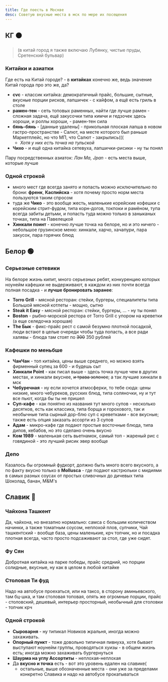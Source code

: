 ```yaml
---
title: Где поесть в Москве
desc: Советую вкусные места в мск по мере их посещения
---
```


## КГ 🟠

> (в китай город я также включаю Лубянку, чистые пруды, Сретенский бульвар)

### Китайки и азиатки

Где есть на Китай городе? - в **китайках** конечно же, ведь значение Китай города про это же, да?

- **cvc** - классик китайка: демократичный прайс, большие, сытные, вкусные порции рисков, лапшичек - с кайфом, а ещё
  есть гриль в столе
- **рамен-тен** - сеть топовых раменных, найти где лучше рамен - сложная задача, ещё закусочки типа кимчи и гедзочек
  здесь хороши, и роллы хороши, - рамен-тен сила
- **бянь-бянь** - [данные удалены] - прикольная плоская лапша в новом гастро-пространстве - Салют, на месте которого был
  раньше Маркетплейс, но что МП, что Салют - закрылись(((
    - _Хотя у них есть точка на тульской_
- **Чихо** - и ещё одна китайка сетевуха, лапшички-рисики - ну ты понял

Пару посредственных азиаток: _Лан Ма, Jpan_ - есть места выше, которые лучше

### Одной строкой

- много мест где всегда занято и попасть можно исключительно по брони: **френк**, **Каспийска** - хотя почему просто
  норм места пользуются таким спросом
- туда же **Чико** - это вообще жесть, маленькие корейские кофешки с корейским стрит-фудом, типа корн-догов, токпоки и
  рамёном, тупа всегда забиты детьми, и попасть туда можно только в заныканых точках, типа на Павелецкой
- **Хинкали поинт** - конечно лучше точка на белоре, но и это ничего - небольшое грузинское меню: хинкали, харчо,
  хачапури, пара закусок, пара горячих блюд

## Белор 🟢

### Серьезные сетевики

На белоре жизнь кипит, много серьезных ребят, конкуренцию которых ноунейм кафешки не выдерживают, в каждом из них почти
всегда полная посадка - и **лучше бронировать заранее**:

- **Torro Grill** - мясной ресторан: стейки, бургеры, специалитеты типа Большой мясной котлеты - мощно, сытно
- **Steak it Easy** - мясной ресторан: стейки, бургеры, ... - ну ты понял
- **Boston** - рыбно-морской рестора от Torro Grill с упором на креветки (а еще селедочка хорошая)
- **The Бык** - фикс-прайс рест с самой безумно плотной посадкой, люди встают в целые очереди чтобы туда попасть, а все
  ради
  халявы - блюда там стоят по ~~300~~ 350 рублей

### Кафешки по меньбше

- **ЧанЧан** - топ китайка, цены выше среднего, но можно взять фирменный супец за 600 - и будешь сыт
- **Хинкали Point** - как писал выше - здесь точка лучше чем в других местах, и хинкали вкуснее, ~~и трава зеленее~~; а
  так лучшие хинкали в мск
- **Чебуречная** - ну если хочется атмосферки, то тебе сюда: цены низкие, много чебуреков, русских блюд, типа соляночки,
  ну и тут все пьют, когда бы ты не пришел
- **Суп-кафе** - как понятно из названия тут много супов - несколько десятков, есть как классика, типа борща и
  горохового, так и необычные типа сырный дор-блю суп с креветками - все вкусные; также есть опция заказать ассорти из 3
  супов
- **Адам** - микро-кафе где подают простые восточные блюда, типа дипов, кебабов, но это сделано очень вкусно
- **Ком 1989** - маленькая сеть вьетнамок, самый топ - жареный рис с говядиной - это лучший рисик эвер вообще 


### Депо

Казалось бы огромный фудкорт, должно быть много всего вкусного, а по факту вкусно только в **Mollusca** - где подают
кастрюльки с мидиями в самых разных соусах от простых сливочных до дичевых типа Шоколад, банан, M&M's

## Славик 🔵

### Чайхона Ташкент

Да, чайхона, но внезапно нормально: самса с большим количеством начинки, а также томатным соусом, неплохой плов,
супчики, Чай ташкентский - вообще база, цены маленькие, крч топчик, но и посадка плотная всегда, часто просто
подсаживают за стол, где уже сидят.

### Фу Сян

Добротная китайка на парке победы, прайс средний, но порции солидные, вкусные, ну как в целом в любой китайке

### Столовая Ти фуд

Надо на автобусе проехаться, или на таксо, в сторону аминьевского, там бц-шка, и там столовая топовая, опять же огромные
порции, прайс - столовский, дешевый, интерьер просторный, необычный для столовки - топчик крч

### Одной строкой

- **Сыроварня** - ну типикал Новиков жральня, иногда можно захаживать.
- **Опорный пункт** - тоже довольно типичная пивнуха, хотя бывает выступают ноунейм группы, проводяться хуизы - в общем
  жизнь есть; иногда можно захаживать бургернуться
- **Шаурма на углу Ассортиты** - неплохая-неплохая
- Да **вкусно и точка** есть - вот это уровень едален на славике(
    - остальные, выше обозначенные места - они уже за пределами конкретно Славика и надо на автобусе прокатываться
